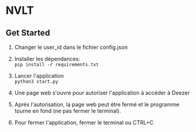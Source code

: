 # NVLT

## Get Started

1. Changer le user_id dans le fichier config.json

2. Installer les dépendances:  
```pip install -r requirements.txt```

3. Lancer l'application  
```python3 start.py```

4. Une page web s'ouvre pour autoriser l'application à accéder à Deezer

5. Après l'autorisation, la page web peut être fermé et le programme tourne en fond (ne pas fermer le terminal).

6. Pour fermer l'application, fermer le terminal ou CTRL+C